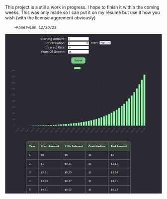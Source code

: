 This project is a still a work in progress. I hope to finish it within the coming weeks. This was only made so I can put it on my résumé but use it how you wish (with the license aggrement obviously)


        ~RomeTwinn 12/20/22

![Alt text](screenshot2.png "a screenshot")